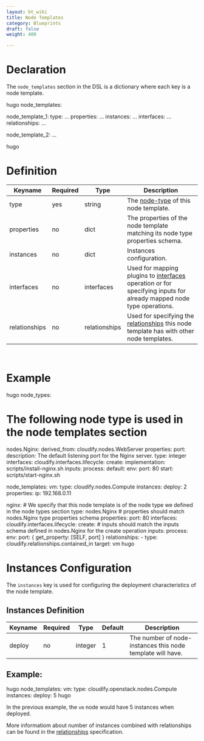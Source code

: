 ```yaml
---
layout: bt_wiki
title: Node Templates
category: Blueprints
draft: false
weight: 400

---
```


# Declaration

The `node_templates` section in the DSL is a dictionary where each key is a node template.

hugo
node_templates:

  node_template_1:
    type: ...
    properties:
      ...
    instances:
      ...
    interfaces:
      ...
    relationships:
      ...

  node_template_2:
    ...

hugo


# Definition


Keyname       | Required | Type          | Description
-----------   | -------- | ----          | -----------
type          | yes      | string        | The [node-type](blueprints-spec-node-types.html) of this node template.
properties    | no       | dict          | The properties of the node template matching its node type properties schema.
instances     | no       | dict          | Instances configuration.
interfaces    | no       | interfaces    | Used for mapping plugins to [interfaces](blueprints-spec-interfaces.html) operation or for specifying inputs for already mapped node type operations.
relationships | no       | relationships | Used for specifying the [relationships](blueprints-spec-relationships.html) this node template has with other node templates.


<br/>


# Example

hugo
node_types:
  # The following node type is used in the node templates section
  nodes.Nginx:
    derived_from: cloudify.nodes.WebServer
    properties:
      port:
        description: The default listening port for the Nginx server.
        type: integer
    interfaces:
      cloudify.interfaces.lifecycle:
        create:
          implementation: scripts/install-nginx.sh
          inputs:
            process:
              default:
                env:
                  port: 80
        start: scripts/start-nginx.sh

node_templates:
  vm:
    type: cloudify.nodes.Compute
    instances:
      deploy: 2
    properties:
      ip: 192.168.0.11

  nginx:
    # We specify that this node template is of the node type we defined in the node types section
    type: nodes.Nginx
    # properties should match nodes.Nginx type properties schema
    properties:
      port: 80
    interfaces:
      cloudify.interfaces.lifecycle:
        create:
          # inputs should match the inputs schema defined in nodes.Nginx for the create operation
          inputs:
            process:
              env:
                port: { get_property: [SELF, port] }
    relationships:
      - type: cloudify.relationships.contained_in
        target: vm
hugo



# Instances Configuration

The `instances` key is used for configuring the deployment characteristics of the node template.

## Instances Definition

Keyname       | Required | Type     | Default | Description
-----------   | -------- | ----     | ---     | -----------
deploy        | no       | integer  | 1       | The number of node-instances this node template will have.


## Example:

hugo
node_templates:
  vm:
    type: cloudify.openstack.nodes.Compute
    instances:
      deploy: 5
hugo

In the previous example, the `vm` node would have 5 instances when deployed.

More informatiom about number of instances combined with relationships can be found in the [relationships](dsl-spec-relationships.html) specification.